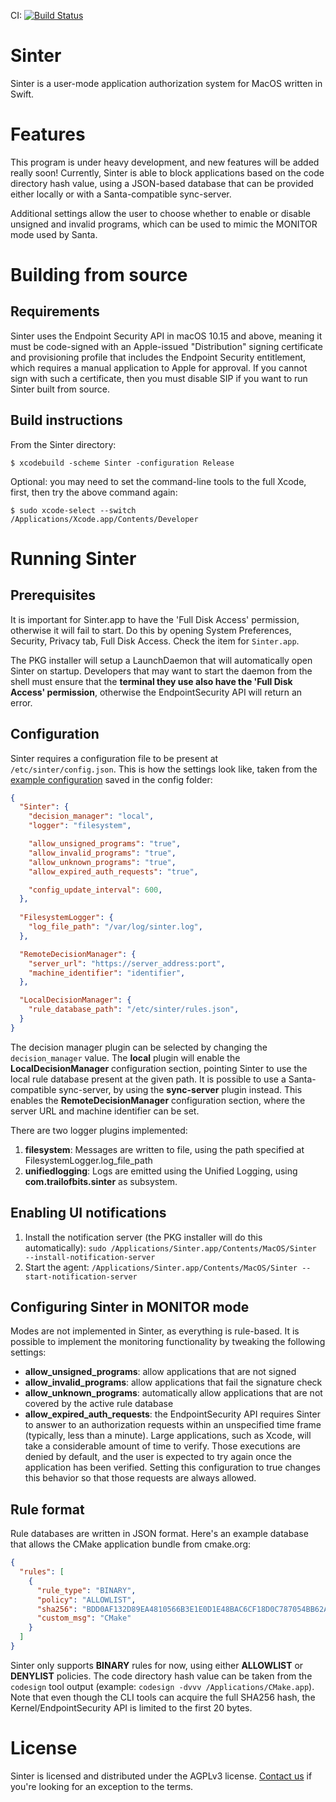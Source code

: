 CI: [![Build Status](https://app.bitrise.io/app/7981426cfe90b436/status.svg?token=nUfXVprK5okMCcFXeOuwzg&branch=master)](https://app.bitrise.io/app/7981426cfe90b436)

# Sinter

Sinter is a user-mode application authorization system for MacOS written in Swift.

# Features

This program is under heavy development, and new features will be added really soon! Currently, Sinter is able to block applications based on the code directory hash value, using a JSON-based database that can be provided either locally or with a Santa-compatible sync-server.

Additional settings allow the user to choose whether to enable or disable unsigned and invalid programs, which can be used to mimic the MONITOR mode used by Santa.

# Building from source

## Requirements
Sinter uses the Endpoint Security API in macOS 10.15 and above, meaning it must be code-signed with an Apple-issued "Distribution" signing certificate and provisioning profile that includes the Endpoint Security entitlement, which requires a manual application to Apple for approval. If you cannot sign with such a certificate, then you must disable SIP if you want to run Sinter built from source.

## Build instructions
From the Sinter directory:

`$ xcodebuild -scheme Sinter -configuration Release`

Optional: you may need to set the command-line tools to the full Xcode, first, then try the above command again:

`$ sudo xcode-select --switch /Applications/Xcode.app/Contents/Developer`

# Running Sinter
## Prerequisites
It is important for Sinter.app to have the 'Full Disk Access' permission, otherwise it will fail to start. Do this by opening System Preferences, Security, Privacy tab, Full Disk Access. Check the item for `Sinter.app`.

The PKG installer will setup a LaunchDaemon that will automatically open Sinter on startup. Developers that may want to start the daemon from the shell must ensure that the **terminal they use also have the 'Full Disk Access' permission**, otherwise the EndpointSecurity API will return an error.

## Configuration
Sinter requires a configuration file to be present at `/etc/sinter/config.json`. This is how the settings look like, taken from the [example configuration](config/config.json) saved in the config folder:
```json
{
  "Sinter": {
    "decision_manager": "local",
    "logger": "filesystem",

    "allow_unsigned_programs": "true",
    "allow_invalid_programs": "true",
    "allow_unknown_programs": "true",
    "allow_expired_auth_requests": "true",

    "config_update_interval": 600,
  },
  
  "FilesystemLogger": {
    "log_file_path": "/var/log/sinter.log",
  },

  "RemoteDecisionManager": {
    "server_url": "https://server_address:port",
    "machine_identifier": "identifier",
  },

  "LocalDecisionManager": {
    "rule_database_path": "/etc/sinter/rules.json",
  }
}
```

The decision manager plugin can be selected by changing the `decision_manager` value. The **local** plugin will enable the **LocalDecisionManager** configuration section, pointing Sinter to use the local rule database present at the given path. It is possible to use a Santa-compatible sync-server, by using the **sync-server** plugin instead. This enables the **RemoteDecisionManager** configuration section, where the server URL and machine identifier can be set.

There are two logger plugins implemented:
1. **filesystem**: Messages are written to file, using the path specified at FilesystemLogger.log_file_path
2. **unifiedlogging**: Logs are emitted using the Unified Logging, using **com.trailofbits.sinter** as subsystem.

## Enabling UI notifications
1. Install the notification server (the PKG installer will do this automatically): `sudo /Applications/Sinter.app/Contents/MacOS/Sinter --install-notification-server`
2. Start the agent: `/Applications/Sinter.app/Contents/MacOS/Sinter --start-notification-server`

## Configuring Sinter in MONITOR mode
Modes are not implemented in Sinter, as everything is rule-based. It is possible to implement the monitoring functionality by tweaking the following settings:

 - **allow_unsigned_programs**: allow applications that are not signed
 - **allow_invalid_programs**: allow applications that fail the signature check
 - **allow_unknown_programs**: automatically allow applications that are not covered by the active rule database
 - **allow_expired_auth_requests**: the EndpointSecurity API requires Sinter to answer to an authorization requests within an unspecified time frame (typically, less than a minute). Large applications, such as Xcode, will take a considerable amount of time to verify. Those executions are denied by default, and the user is expected to try again once the application has been verified. Setting this configuration to true changes this behavior so that those requests are always allowed.

## Rule format
Rule databases are written in JSON format. Here's an example database that allows the CMake application bundle from cmake.org:

```json
{
  "rules": [
    {
      "rule_type": "BINARY",
      "policy": "ALLOWLIST",
      "sha256": "BDD0AF132D89EA4810566B3E1E0D1E48BAC6CF18D0C787054BB62A4938683039",
      "custom_msg": "CMake"
    }
  ]
}
```

Sinter only supports **BINARY** rules for now, using either **ALLOWLIST** or **DENYLIST** policies. The code directory hash value can be taken from the `codesign` tool output (example: `codesign -dvvv /Applications/CMake.app`). Note that even though the CLI tools can acquire the full SHA256 hash, the Kernel/EndpointSecurity API is limited to the first 20 bytes.

# License
Sinter is licensed and distributed under the AGPLv3 license. [Contact us](mailto:opensource@trailofbits.com) if you're looking for an exception to the terms.
